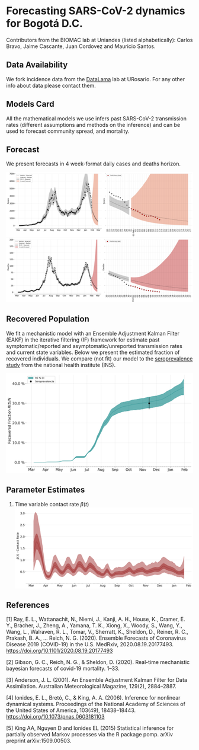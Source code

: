 # Forecasting SARS-CoV-2 dynamics for Bogotá D.C.
Contributors from the BIOMAC lab at Uniandes (listed alphabetically): Carlos Bravo, Jaime Cascante, Juan Cordovez and Mauricio Santos.

## Data Availability
We fork incidence data from the [DataLama](http://datalama.polyglot.site/) lab at URosario. For any other info about data please contact them. 

## Models Card
All the mathematical models we use infers past SARS-CoV-2 transmission rates (different assumptions and methods on the inference) and can be used to forecast community spread, and mortality.

## Forecast
We present forecasts in 4 week-format daily cases and deaths horizon.

![Cases Forecast](/figures/mcmc/cases.png "Cases Forecast")
![Deaths Forecast](/figures/mcmc/deaths.png "Deaths Forecasts")

## Recovered Population
We fit a mechanistic model with an Ensemble Adjustment Kalman Filter (EAKF) in the iterative filtering (IF) framework for estimate past symptomatic/reported and asymptomatic/unreported transmission rates and current state variables. Below we present the estimated fraction of recovered individuals. We compare (not fit) our model to the [seroprevalence study](https://www.ins.gov.co/estudio-nacional-de-seroprevalencia/reporte.html) from the national health institute (INS).

![Estimated fraction of recovered individuals](/figures/eakf/recovered.png "Contact rate")

## Parameter Estimates
1. Time variable contact rate $\beta (t)$
    ![Time Variable Contact Rate](/figures/mcmc/contact_rate.png "Contact rate")



## References
[1] Ray, E. L., Wattanachit, N., Niemi, J., Kanji, A. H., House, K., Cramer, E. Y., Bracher, J., Zheng, A., Yamana, T. K., Xiong, X., Woody, S., Wang, Y., Wang, L., Walraven, R. L., Tomar, V., Sherratt, K., Sheldon, D., Reiner, R. C., Prakash, B. A., … Reich, N. G. (2020). Ensemble Forecasts of Coronavirus Disease 2019 (COVID-19) in the U.S. MedRxiv, 2020.08.19.20177493. https://doi.org/10.1101/2020.08.19.20177493

[2] Gibson, G. C., Reich, N. G., & Sheldon, D. (2020). Real-time mechanistic bayesian forecasts of covid-19 mortality. 1–33.

[3] Anderson, J. L. (2001). An Ensemble Adjustment Kalman Filter for Data Assimilation. Australian Meteorological Magazine, 129(2), 2884–2887.

[4] Ionides, E. L., Bretó, C., & King, A. A. (2006). Inference for nonlinear dynamical systems. Proceedings of the National Academy of Sciences of the United States of America, 103(49), 18438–18443. https://doi.org/10.1073/pnas.0603181103

[5] King AA, Nguyen D and Ionides EL (2015) Statistical inference for partially observed Markov processes via the R package pomp. arXiv preprint arXiv:1509.00503.
